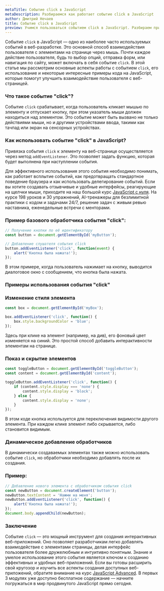 ```yaml
---
metaTitle: Событие click в JavaScript
metaDescription: Разбираемся как работает событие click в JavaScript
author: Дмитрий Нечаев
title: Событие click в JavaScript
preview: Учимся пользоваться событием click в JavaScript. Разбираем примеры использования
---
```


Событие `click` в JavaScript — одно из наиболее часто используемых событий в веб-разработке. Это основной способ взаимодействия пользователя с элементами на странице через мышь. Почти каждое действие пользователя, будь то выбор опций, отправка форм, или навигация по сайту, может включать в себя событие `click`. В этой статье мы рассмотрим основные аспекты работы с событием `click`, его использование и некоторые интересные примеры кода на JavaScript, которые помогут улучшить взаимодействие пользователя с веб-страницей.

### Что такое событие "click"?

Событие `click` срабатывает, когда пользователь кликает мышью по элементу и отпускает кнопку, при этом указатель мыши должен находиться над элементом. Это событие может быть вызвано не только действиями мыши, но и другими устройствами ввода, такими как тачпад или экран на сенсорных устройствах.

### Как использовать событие "click" в JavaScript?

Привязка события `click` к элементу на веб-странице осуществляется через метод `addEventListener`. Это позволяет задать функцию, которая будет выполнена при наступлении события.

Для эффективного использования этого события необходимо понимать, как работает всплытие событий, как предотвращать стандартное поведение браузера и как использовать делегирование событий. Если вы хотите создавать отзывчивые и удобные интерфейсы, реагирующие на щелчки мыши, приходите на наш большой курс [JavaScript с нуля](https://purpleschool.ru/course/javascript-basics?utm_source=knowledgebase&utm_medium=text&utm_campaign=sobytie-click-v-javascript). На курсе 198 уроков и 30 упражнений, AI-тренажеры для безлимитной практики с кодом и задачами 24/7, решение задач с живым ревью наставника, еженедельные встречи с менторами.

### Пример базового обработчика события "click":

```jsx
// Получение кнопки по её идентификатору
const button = document.getElementById('myButton');

// Добавление слушателя события click
button.addEventListener('click', function(event) {
    alert('Кнопка была нажата!');
});

```

В этом примере, когда пользователь нажимает на кнопку, выводится диалоговое окно с сообщением, что кнопка была нажата.

### Примеры использования события "click"

### Изменение стиля элемента

```jsx
const box = document.getElementById('myBox');

box.addEventListener('click', function() {
    box.style.backgroundColor = 'blue';
});

```

Здесь при клике на элемент (например, на див), его фоновый цвет изменяется на синий. Это простой способ добавить интерактивности элементам на странице.

### Показ и скрытие элементов

```jsx
const toggleButton = document.getElementById('toggleButton');
const content = document.getElementById('content');

toggleButton.addEventListener('click', function() {
    if (content.style.display === 'none') {
        content.style.display = 'block';
    } else {
        content.style.display = 'none';
    }
});

```

В этом коде кнопка используется для переключения видимости другого элемента. При каждом клике элемент либо скрывается, либо становится видимым.

### Динамическое добавление обработчиков

В динамически создаваемых элементах также можно использовать событие `click`, но обработчики необходимо добавлять после их создания.

### Пример:

```jsx
// Добавление нового элемента с обработчиком события click
const newButton = document.createElement('button');
newButton.textContent = 'Нажми на меня';
newButton.addEventListener('click', function() {
    alert('Кнопка была нажата!');
});
document.body.appendChild(newButton);

```

### Заключение

Событие `click` — это мощный инструмент для создания интерактивных веб-приложений. Оно позволяет разработчикам легко добавлять взаимодействие с элементами страницы, делая интерфейс пользователя более дружелюбным и интуитивно понятным. Знание и умелое использование этого события является ключом к созданию эффективных и удобных веб-приложений. Если вы готовы расширить свой кругозор и изучить все аспекты создания доступных веб-приложений, обратите внимание на курс [JavaScript Advanced](https://purpleschool.ru/course/javascript-advanced?utm_source=knowledgebase&utm_medium=text&utm_campaign=sobytie-click-v-javascript). В первых 3 модулях уже доступно бесплатное содержание — начните погружаться в мир продвинутого JavaScript прямо сегодня.
